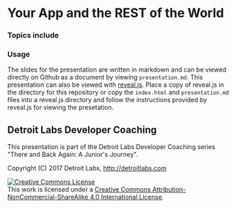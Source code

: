 # Your App and the REST of the World



### Topics include


### Usage

The slides for the presentation are written in markdown and can be
viewed directly on Github as a document by viewing
`presentation.md`. This presentation can also be viewed
with [reveal.js](https://github.com/hakimel/reveal.js/). Place a copy
of reveal.js in the directory for this repository or copy the
`index.html` and `presentation.md` files into a reveal.js directory
and follow the instructions provided by reveal.js for viewing the presetation.

## Detroit Labs Developer Coaching

This presentation is part of the Detroit Labs Developer Coaching
series "There and Back Again: A Junior's Journey".

Copyright (C) 2017 Detroit Labs, http://detroitlabs.com

<a rel="license" href="http://creativecommons.org/licenses/by-nc-sa/4.0/"><img alt="Creative Commons License" style="border-width:0" src="https://i.creativecommons.org/l/by-nc-sa/4.0/88x31.png" /></a><br />This work is licensed under a <a rel="license" href="http://creativecommons.org/licenses/by-nc-sa/4.0/">Creative Commons Attribution-NonCommercial-ShareAlike 4.0 International License</a>.
